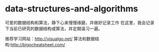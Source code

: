 # data-structures-and-algorithms
可爱的数据结构和算法，静下心来慢慢琢磨，并做好记录工作
在这里，我会记录下当前已研究的数据结构或算法，并定期温习一遍。

推荐学习网站：http://visualgo.net/
算法和数据结构:http://bigocheatsheet.com/
